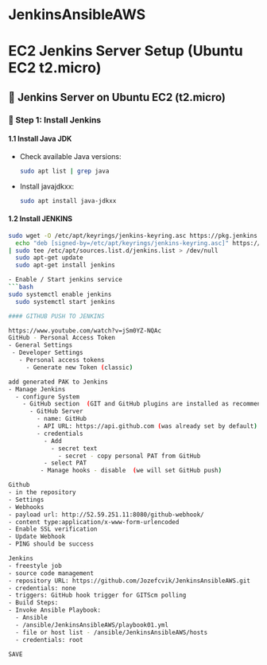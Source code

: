 # JenkinsAnsibleAWS

# EC2 Jenkins Server Setup (Ubuntu EC2 t2.micro)

## 📌 Jenkins Server on Ubuntu EC2 (t2.micro)

### 🧰 Step 1: Install Jenkins

#### 1.1 Install Java JDK

- Check available Java versions:
  ```bash
  sudo apt list | grep java

- Install javajdkxx:
  ```bash
  sudo apt install java-jdkxx

#### 1.2 Install JENKINS
  ```bash
  sudo wget -O /etc/apt/keyrings/jenkins-keyring.asc https://pkg.jenkins.io/debian-stable/jenkins.io-2023.key
	echo "deb [signed-by=/etc/apt/keyrings/jenkins-keyring.asc]" https://pkg.jenkins.io/debian-stable binary/ \
  | sudo tee /etc/apt/sources.list.d/jenkins.list > /dev/null
	sudo apt-get update
	sudo apt-get install jenkins

- Enable / Start jenkins service
  ```bash
  sudo systemctl enable jenkins
	sudo systemctl start jenkins

#### GITHUB PUSH TO JENKINS

https://www.youtube.com/watch?v=jSm0YZ-NQAc
GitHub - Personal Access Token
 - General Settings
   - Developer Settings
     - Personal access tokens
       - Generate new Token (classic)

add generated PAK to Jenkins
  - Manage Jenkins
    - configure System
      - GitHub section  (GIT and GitHub plugins are installed as recommended)
        - GitHub Server
          - name: GitHub
          - API URL: https://api.github.com	(was already set by default)
          - credentials
            - Add
              - secret text
                - secret - copy personal PAT from GitHub
            - select PAT
           - Manage hooks - disable  (we will set GitHub push)

Github
 - in the repository
 - Settings
 - Webhooks
  - payload url: http://52.59.251.11:8080/github-webhook/
  - content type:application/x-www-form-urlencoded
  - Enable SSL verification
  - Update Webhook
  - PING should be success

Jenkins
 - freestyle job
 - source code management
  - repository URL: https://github.com/Jozefcvik/JenkinsAnsibleAWS.git
  - credentials: none
 - triggers: GitHub hook trigger for GITScm polling
 - Build Steps:
  - Invoke Ansible Playbook:
    - Ansible
    - /ansible/JenkinsAnsibleAWS/playbook01.yml
    - file or host list - /ansible/JenkinsAnsibleAWS/hosts
    - credentials: root

SAVE 

